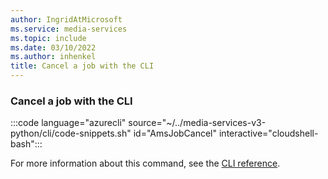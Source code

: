 ```yaml
---
author: IngridAtMicrosoft
ms.service: media-services
ms.topic: include
ms.date: 03/10/2022
ms.author: inhenkel
title: Cancel a job with the CLI
---
```


### Cancel a job with the CLI

:::code language="azurecli" source="~/../media-services-v3-python/cli/code-snippets.sh" id="AmsJobCancel" interactive="cloudshell-bash":::

For more information about this command, see the [CLI reference](/cli/azure/ams/job?view=azure-cli-latest#az-ams-job-cancel&preserve-view=true).
